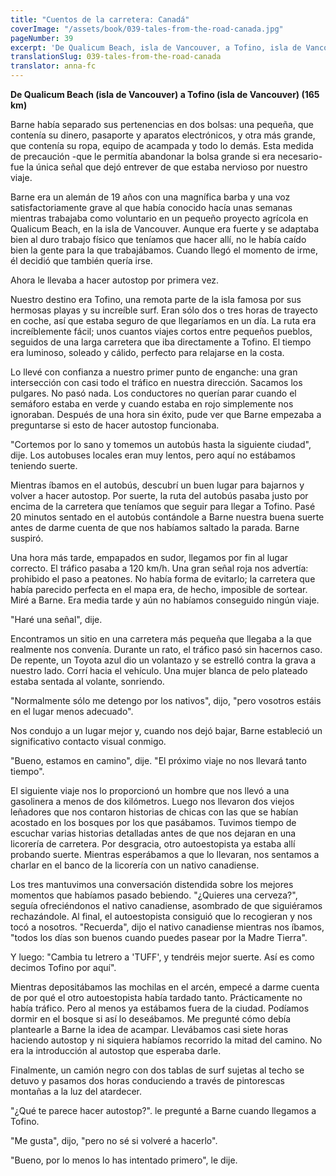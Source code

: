```yaml
---
title: "Cuentos de la carretera: Canadá"
coverImage: "/assets/book/039-tales-from-the-road-canada.jpg"
pageNumber: 39
excerpt: 'De Qualicum Beach, isla de Vancouver, a Tofino, isla de Vancouver (165 km). Una mujer blanca de pelo plateado estaba sentada al volante, sonriendo. "Normalmente sólo me detengo por los nativos", dijo.'
translationSlug: 039-tales-from-the-road-canada
translator: anna-fc
---
```


**De Qualicum Beach (isla de Vancouver) a Tofino (isla de Vancouver) (165 km)**

Barne había separado sus pertenencias en dos bolsas: una pequeña, que contenía su dinero, pasaporte y aparatos electrónicos, y otra más grande, que contenía su ropa, equipo de acampada y todo lo demás. Esta medida de precaución -que le permitía abandonar la bolsa grande si era necesario- fue la única señal que dejó entrever de que estaba nervioso por nuestro viaje.

Barne era un alemán de 19 años con una magnífica barba y una voz satisfactoriamente grave al que había conocido hacía unas semanas mientras trabajaba como voluntario en un pequeño proyecto agrícola en Qualicum Beach, en la isla de Vancouver. Aunque era fuerte y se adaptaba bien al duro trabajo físico que teníamos que hacer allí, no le había caído bien la gente para la que trabajábamos. Cuando llegó el momento de irme, él decidió que también quería irse.

Ahora le llevaba a hacer autostop por primera vez.

Nuestro destino era Tofino, una remota parte de la isla famosa por sus hermosas playas y su increíble surf. Eran sólo dos o tres horas de trayecto en coche, así que estaba seguro de que llegaríamos en un día. La ruta era increíblemente fácil; unos cuantos viajes cortos entre pequeños pueblos, seguidos de una larga carretera que iba directamente a Tofino. El tiempo era luminoso, soleado y cálido, perfecto para relajarse en la costa.

Lo llevé con confianza a nuestro primer punto de enganche: una gran intersección con casi todo el tráfico en nuestra dirección. Sacamos los pulgares. No pasó nada. Los conductores no querían parar cuando el semáforo estaba en verde y cuando estaba en rojo simplemente nos ignoraban. Después de una hora sin éxito, pude ver que Barne empezaba a preguntarse si esto de hacer autostop funcionaba.

"Cortemos por lo sano y tomemos un autobús hasta la siguiente ciudad", dije. Los autobuses locales eran muy lentos, pero aquí no estábamos teniendo suerte.

Mientras íbamos en el autobús, descubrí un buen lugar para bajarnos y volver a hacer autostop. Por suerte, la ruta del autobús pasaba justo por encima de la carretera que teníamos que seguir para llegar a Tofino. Pasé 20 minutos sentado en el autobús contándole a Barne nuestra buena suerte antes de darme cuenta de que nos habíamos saltado la parada. Barne suspiró.

Una hora más tarde, empapados en sudor, llegamos por fin al lugar correcto. El tráfico pasaba a 120 km/h. Una gran señal roja nos advertía: prohibido el paso a peatones. No había forma de evitarlo; la carretera que había parecido perfecta en el mapa era, de hecho, imposible de sortear. Miré a Barne. Era media tarde y aún no habíamos conseguido ningún viaje.

"Haré una señal", dije.

Encontramos un sitio en una carretera más pequeña que llegaba a la que realmente nos convenía. Durante un rato, el tráfico pasó sin hacernos caso. De repente, un Toyota azul dio un volantazo y se estrelló contra la grava a nuestro lado. Corrí hacia el vehículo. Una mujer blanca de pelo plateado estaba sentada al volante, sonriendo.

"Normalmente sólo me detengo por los nativos", dijo, "pero vosotros estáis en el lugar menos adecuado".

Nos condujo a un lugar mejor y, cuando nos dejó bajar, Barne estableció un significativo contacto visual conmigo.

"Bueno, estamos en camino", dije. "El próximo viaje no nos llevará tanto tiempo".

El siguiente viaje nos lo proporcionó un hombre que nos llevó a una gasolinera a menos de dos kilómetros. Luego nos llevaron dos viejos leñadores que nos contaron historias de chicas con las que se habían acostado en los bosques por los que pasábamos. Tuvimos tiempo de escuchar varias historias detalladas antes de que nos dejaran en una licorería de carretera. Por desgracia, otro autoestopista ya estaba allí probando suerte. Mientras esperábamos a que lo llevaran, nos sentamos a charlar en el banco de la licorería con un nativo canadiense.

Los tres mantuvimos una conversación distendida sobre los mejores momentos que habíamos pasado bebiendo. "¿Quieres una cerveza?", seguía ofreciéndonos el nativo canadiense, asombrado de que siguiéramos rechazándole. Al final, el autoestopista consiguió que lo recogieran y nos tocó a nosotros. "Recuerda", dijo el nativo canadiense mientras nos íbamos, "todos los días son buenos cuando puedes pasear por la Madre Tierra".

Y luego: "Cambia tu letrero a 'TUFF', y tendréis mejor suerte. Así es como decimos Tofino por aquí".

Mientras depositábamos las mochilas en el arcén, empecé a darme cuenta de por qué el otro autoestopista había tardado tanto. Prácticamente no había tráfico. Pero al menos ya estábamos fuera de la ciudad. Podíamos dormir en el bosque si así lo deseábamos. Me pregunté cómo debía plantearle a Barne la idea de acampar. Llevábamos casi siete horas haciendo autostop y ni siquiera habíamos recorrido la mitad del camino. No era la introducción al autostop que esperaba darle.

Finalmente, un camión negro con dos tablas de surf sujetas al techo se detuvo y pasamos dos horas conduciendo a través de pintorescas montañas a la luz del atardecer.

"¿Qué te parece hacer autostop?". le pregunté a Barne cuando llegamos a Tofino.

"Me gusta", dijo, "pero no sé si volveré a hacerlo".

"Bueno, por lo menos lo has intentado primero", le dije.
